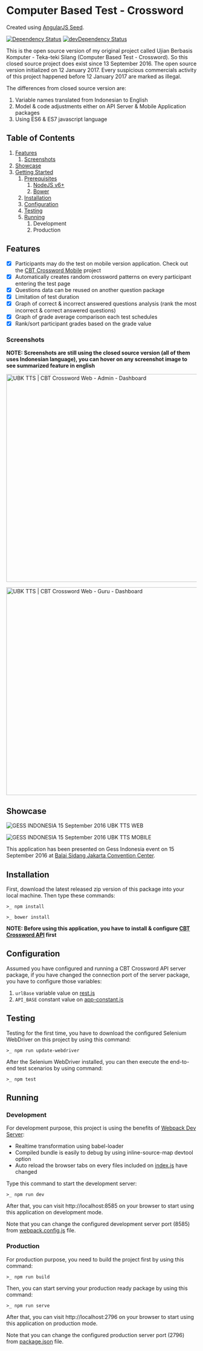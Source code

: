 # Computer Based Test - Crossword

Created using [AngularJS Seed](https://github.com/angular/angular-seed).

[![Dependency Status](https://david-dm.org/labibramadhan/cbt-crossword-web.svg)](https://david-dm.org/labibramadhan/cbt-crossword-web)
[![devDependency Status](https://david-dm.org/labibramadhan/cbt-crossword-web/dev-status.svg)](https://david-dm.org/labibramadhan/cbt-crossword-web?type=dev)

This is the open source version of my original project called Ujian Berbasis Komputer - Teka-teki Silang (Computer Based Test - Crossword). So this closed source project does exist since 13 September 2016. The open source version initialized on 12 January 2017. Every suspicious commercials activity of this project happened before 12 January 2017 are marked as illegal.

The differences from closed source version are:
1. Variable names translated from Indonesian to English
1. Model & code adjustments either on API Server & Mobile Application packages
1. Using ES6 & ES7 javascript language

## Table of Contents
1. [Features](#features)
    1. [Screenshots](#screenshots)
1. [Showcase](#showcase)
1. [Getting Started](#getting-started)
    1. [Prerequisites](#prerequisites)
        1. [NodeJS v6+](https://nodejs.org/en/download/)
        1. [Bower](https://bower.io/)
    1. [Installation](#installation)
    1. [Configuration](#configuration)
    1. [Testing](#testing)
    1. [Running](#running)
        1. Development
        1. Production

## Features
- [x] Participants may do the test on mobile version application. Check out the [CBT Crossword Mobile](https://github.com/labibramadhan/cbt-crossword-mobile) project
- [x] Automatically creates random crossword patterns on every participant entering the test page
- [x] Questions data can be reused on another question package
- [x] Limitation of test duration
- [x] Graph of correct & incorrect answered questions analysis (rank the most incorrect & correct answered questions)
- [x] Graph of grade average comparison each test schedules
- [x] Rank/sort participant grades based on the grade value

### Screenshots
**NOTE: Screenshots are still using the closed source version (all of them uses Indonesian language), you can hover on any screenshot image to see summarized feature in english**

<img
title="Admin - Dashboard - Update Profile"
alt="UBK TTS | CBT Crossword Web - Admin - Dashboard"
src="static/images/screenshots/WEB - Admin - Dashboard.png"
width="550"
/>

<img
title="Guru - Dashboard - Update Profile, Packages & Questions Total Graphs"
alt="UBK TTS | CBT Crossword Web - Guru - Dashboard"
src="static/images/screenshots/WEB - Guru - Dashboard2.png"
width="550"
/>

## Showcase
<img
title="CBT Crossword - Web Version"
alt="GESS INDONESIA 15 September 2016 UBK TTS WEB"
src="static/images/showcases/gess/web-dashboard.jpeg"
/>

<img
title="CBT Crossword - Mobile Version"
alt="GESS INDONESIA 15 September 2016 UBK TTS MOBILE"
src="static/images/showcases/gess/mobile-test.jpeg"
/>

This application has been presented on Gess Indonesia event on 15 September 2016 at [Balai Sidang Jakarta Convention Center](https://en.wikipedia.org/wiki/Jakarta_Convention_Center).

## Installation
First, download the latest released zip version of this package into your local machine. Then type these commands:
```
>_ npm install
```
```
>_ bower install
```

**NOTE: Before using this application, you have to install & configure [CBT Crossword API](https://github.com/labibramadhan/cbt-crossword-api) first**

## Configuration
Assumed you have configured and running a CBT Crossword API server package, if you have changed the connection port of the server package, you have to configure those variables:

1. ```urlBase``` variable value on [rest.js](app/components/modules/rest.js)
1. ```API_BASE``` constant value on [app-constant.js](app/app-constant.js)

## Testing
Testing for the first time, you have to download the configured Selenium WebDriver on this project by using this command:
```
>_ npm run update-webdriver
```

After the Selenium WebDriver installed, you can then execute the end-to-end test scenarios by using command:
```
>_ npm test
```

## Running

### Development
For development purpose, this project is using the benefits of [Webpack Dev Server](https://webpack.github.io/docs/webpack-dev-server.html):
- Realtime transformation using babel-loader
- Compiled bundle is easily to debug by using inline-source-map devtool option
- Auto reload the browser tabs on every files included on [index.js](app/index.js) have changed

Type this command to start the development server:
```
>_ npm run dev
```

After that, you can visit http://localhost:8585 on your browser to start using this application on development mode.

Note that you can change the configured development server port (8585) from [webpack.config.js](webpack.config.js) file.

### Production
For production purpose, you need to build the project first by using this command:
```
>_ npm run build
```

Then, you can start serving your production ready package by using this command:
```
>_ npm run serve
```

After that, you can visit http://localhost:2796 on your browser to start using this application on production mode.

Note that you can change the configured production server port (2796) from [package.json](package.json) file.